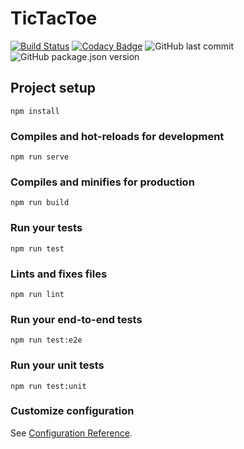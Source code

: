 # TicTacToe
[![Build Status](https://www.travis-ci.org/superman285/TicTacToe.svg?branch=master)](https://www.travis-ci.org/superman285/TicTacToe)
[![Codacy Badge](https://api.codacy.com/project/badge/Grade/1882a7fa14d24143ad9d778af855d646)](https://www.codacy.com/app/superman285/TicTacToe?utm_source=github.com&amp;utm_medium=referral&amp;utm_content=superman285/TicTacToe&amp;utm_campaign=Badge_Grade)
![GitHub last commit](https://img.shields.io/github/last-commit/superman285/TicTacToe.svg)
![GitHub package.json version](https://img.shields.io/github/package-json/v/superman285/TicTacToe.svg)


## Project setup
```
npm install
```

### Compiles and hot-reloads for development
```
npm run serve
```

### Compiles and minifies for production
```
npm run build
```

### Run your tests
```
npm run test
```

### Lints and fixes files
```
npm run lint
```

### Run your end-to-end tests
```
npm run test:e2e
```

### Run your unit tests
```
npm run test:unit
```

### Customize configuration
See [Configuration Reference](https://cli.vuejs.org/config/).

